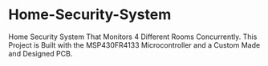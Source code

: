 # Home-Security-System
Home Security System That Monitors 4 Different Rooms Concurrently. This Project is Built with the MSP430FR4133 Microcontroller and a Custom Made and Designed PCB.

